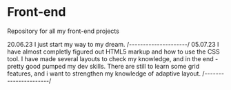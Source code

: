 # Front-end
Repository for all my front-end projects

20.06.23 I just start my way to my dream.
/*---------------------*/
05.07.23 I have almost completly figured out HTML5 markup and how to use the CSS tool. I have made several layouts to check my knowledge, and in the end - pretty good pumped my dev skills. There are still to learn some grid features, and i want to strengthen my knowledge of adaptive layout.
/*----------------------*/
